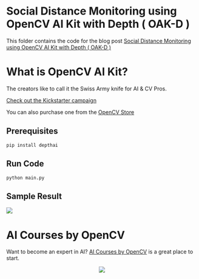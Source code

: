 # Social Distance Monitoring using OpenCV AI Kit with Depth ( OAK-D )
This folder contains the code for the blog post [Social Distance Monitoring using OpenCV AI Kit with Depth ( OAK-D )](https://learnopencv.com/social-distance-monitoring-with-oak-d/)

# What is OpenCV AI Kit?
The creators like to call it the Swiss Army knife for AI & CV Pros. 

[Check out the Kickstarter campaign](https://www.kickstarter.com/projects/opencv/opencv-ai-kit-oak-depth-camera-4k-cv-edge-object-detection)

You can also purchase one from the [OpenCV Store](https://store.opencv.ai/)


## Prerequisites

```
pip install depthai
```

## Run Code
```
python main.py
```

## Sample Result
![](https://learnopencv.com/wp-content/uploads/2021/09/Result-of-Social-distance-monitoring-wiith-OAK-D.gif)

# AI Courses by OpenCV

Want to become an expert in AI? [AI Courses by OpenCV](https://opencv.org/courses/) is a great place to start. 

<a href="https://opencv.org/courses/">
<p align="center"> 
<img src="https://learnopencv.com/wp-content/uploads/2023/01/AI-Courses-By-OpenCV-Github.png">
</p>
</a>
